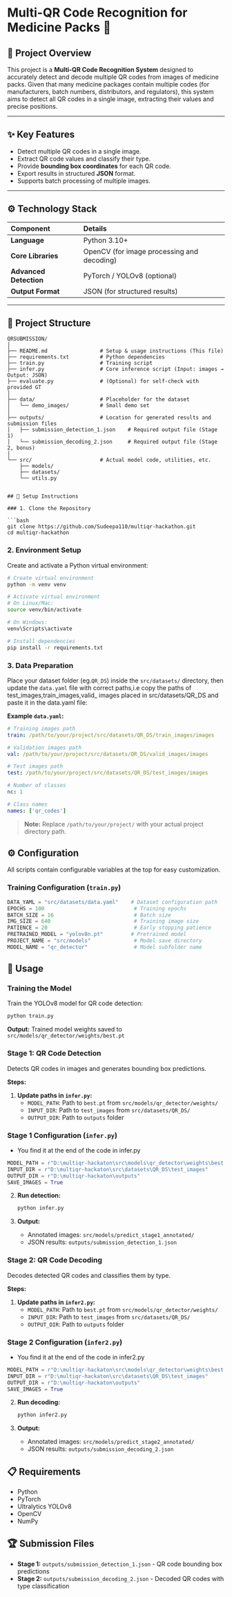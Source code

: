 # Multi-QR Code Recognition for Medicine Packs 💊

## 📄 Project Overview
This project is a **Multi-QR Code Recognition System** designed to accurately detect and decode multiple QR codes from images of medicine packs. Given that many medicine packages contain multiple codes (for manufacturers, batch numbers, distributors, and regulators), this system aims to detect all QR codes in a single image, extracting their values and precise positions.

---

## ✨ Key Features
* Detect multiple QR codes in a single image.
* Extract QR code values and classify their type.
* Provide **bounding box coordinates** for each QR code.
* Export results in structured **JSON** format.
* Supports batch processing of multiple images.

---

## ⚙️ Technology Stack
| Component | Details |
| :--- | :--- |
| **Language** | Python 3.10+ |
| **Core Libraries** | OpenCV (for image processing and decoding) |
| **Advanced Detection** | PyTorch / YOLOv8 (optional) |
| **Output Format** | JSON (for structured results) |

---

## 📂 Project Structure
```text
QRSUBMISSION/
│
├── README.md                 # Setup & usage instructions (This file)
├── requirements.txt          # Python dependencies
├── train.py                  # Training script
├── infer.py                  # Core inference script (Input: images → Output: JSON)
├── evaluate.py               # (Optional) for self-check with provided GT
│
├── data/                     # Placeholder for the dataset
│   └── demo_images/          # Small demo set
│
├── outputs/                  # Location for generated results and submission files
│   ├── submission_detection_1.json    # Required output file (Stage 1)
│   └── submission_decoding_2.json     # Required output file (Stage 2, bonus)
│
└── src/                      # Actual model code, utilities, etc.
    ├── models/
    ├── datasets/
    └── utils.py


## 🚀 Setup Instructions

### 1. Clone the Repository

```bash
git clone https://github.com/Sudeepa110/multiqr-hackathon.git
cd multiqr-hackathon
```

### 2. Environment Setup

Create and activate a Python virtual environment:

```bash
# Create virtual environment
python -m venv venv

# Activate virtual environment
# On Linux/Mac:
source venv/bin/activate

# On Windows:
venv\Scripts\activate

# Install dependencies
pip install -r requirements.txt
```

### 3. Data Preparation

Place your dataset folder (eg.`QR_DS`) inside the `src/datasets/` directory, then update the `data.yaml` file with correct paths,i.e copy the paths of test_images,train_images,valid_ images placed in src/datasets/QR_DS and paste it in the data.yaml file:


**Example `data.yaml`:**

```yaml
# Training images path
train: /path/to/your/project/src/datasets/QR_DS/train_images/images

# Validation images path
val: /path/to/your/project/src/datasets/QR_DS/valid_images/images

# Test images path
test: /path/to/your/project/src/datasets/QR_DS/test_images/images

# Number of classes
nc: 1

# Class names
names: ['qr_codes']
```

> **Note:** Replace `/path/to/your/project/` with your actual project directory path.

## ⚙️ Configuration

All scripts contain configurable variables at the top for easy customization.

### Training Configuration (`train.py`)

```python
DATA_YAML = "src/datasets/data.yaml"    # Dataset configuration path
EPOCHS = 100                             # Training epochs
BATCH_SIZE = 16                          # Batch size
IMG_SIZE = 640                           # Training image size
PATIENCE = 20                            # Early stopping patience
PRETRAINED_MODEL = "yolov8n.pt"         # Pretrained model
PROJECT_NAME = "src/models"              # Model save directory
MODEL_NAME = "qr_detector"               # Model subfolder name
```


## 🎯 Usage

### Training the Model

Train the YOLOv8 model for QR code detection:

```bash
python train.py
```

**Output:** Trained model weights saved to `src/models/qr_detector/weights/best.pt`

### Stage 1: QR Code Detection

Detects QR codes in images and generates bounding box predictions.

**Steps:**

1. **Update paths in `infer.py`:**
   - `MODEL_PATH`: Path to `best.pt` from `src/models/qr_detector/weights/`
   - `INPUT_DIR`: Path to `test_images` from `src/datasets/QR_DS/`
   - `OUTPUT_DIR`: Path to `outputs` folder

### Stage 1 Configuration (`infer.py`) 
   - You find it at the end of the code in infer.py

```python
MODEL_PATH = r"D:\multiqr-hackaton\src\models\qr_detector\weights\best.pt"
INPUT_DIR = r"D:\multiqr-hackaton\src\datasets\QR_DS\test_images"
OUTPUT_DIR = r"D:\multiqr-hackaton\outputs"
SAVE_IMAGES = True
```
2. **Run detection:**
   ```bash
   python infer.py
   ```

3. **Output:**
   - Annotated images: `src/models/predict_stage1_annotated/`
   - JSON results: `outputs/submission_detection_1.json`

### Stage 2: QR Code Decoding

Decodes detected QR codes and classifies them by type.

**Steps:**

1. **Update paths in `infer2.py`:**
   - `MODEL_PATH`: Path to `best.pt` from `src/models/qr_detector/weights/`
   - `INPUT_DIR`: Path to `test_images` from `src/datasets/QR_DS/`
   - `OUTPUT_DIR`: Path to `outputs` folder

### Stage 2 Configuration (`infer2.py`)
 - You find it at the end of the code in infer2.py

```python
MODEL_PATH = r"D:\multiqr-hackaton\src\models\qr_detector\weights\best.pt"
INPUT_DIR = r"D:\multiqr-hackaton\src\datasets\QR_DS\test_images"
OUTPUT_DIR = r"D:\multiqr-hackaton\outputs"
SAVE_IMAGES = True
```


2. **Run decoding:**
   ```bash
   python infer2.py
   ```

3. **Output:**
   - Annotated images: `src/models/predict_stage2_annotated/`
   - JSON results: `outputs/submission_decoding_2.json`

## 📋 Requirements

- Python 
- PyTorch
- Ultralytics YOLOv8
- OpenCV
- NumPy



## 🏆 Submission Files

- **Stage 1:** `outputs/submission_detection_1.json` - QR code bounding box predictions
- **Stage 2:** `outputs/submission_decoding_2.json` - Decoded QR codes with type classification

